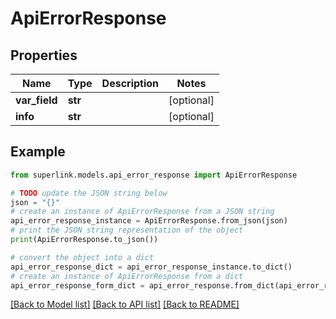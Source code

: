 # ApiErrorResponse


## Properties

Name | Type | Description | Notes
------------ | ------------- | ------------- | -------------
**var_field** | **str** |  | [optional] 
**info** | **str** |  | [optional] 

## Example

```python
from superlink.models.api_error_response import ApiErrorResponse

# TODO update the JSON string below
json = "{}"
# create an instance of ApiErrorResponse from a JSON string
api_error_response_instance = ApiErrorResponse.from_json(json)
# print the JSON string representation of the object
print(ApiErrorResponse.to_json())

# convert the object into a dict
api_error_response_dict = api_error_response_instance.to_dict()
# create an instance of ApiErrorResponse from a dict
api_error_response_form_dict = api_error_response.from_dict(api_error_response_dict)
```
[[Back to Model list]](../README.md#documentation-for-models) [[Back to API list]](../README.md#documentation-for-api-endpoints) [[Back to README]](../README.md)


